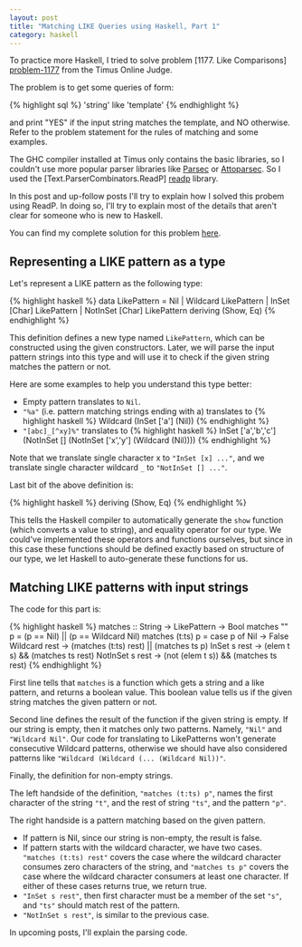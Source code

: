 ```yaml
---
layout: post
title: "Matching LIKE Queries using Haskell, Part 1"
category: haskell
---
```


To practice more Haskell, I tried to solve problem [1177. Like Comparisons]
[problem-1177] from the Timus Online Judge.

The problem is to get some queries of form:

{% highlight sql %}
'string' like 'template'
{% endhighlight %}

and print "YES" if the input string matches the template, and NO otherwise.
Refer to the problem statement for the rules of matching and some examples.

The GHC compiler installed at Timus only contains the basic libraries, so
I couldn't use more popular parser libraries like [Parsec][parsec] or
[Attoparsec][attoparsec]. So I used the [Text.ParserCombinators.ReadP]
[readp] library.

In this post and up-follow posts I'll try to explain how I solved this probem
using ReadP. In doing so, I'll try to explain most of the details that aren't
clear for someone who is new to Haskell.

You can find my complete solution for this problem [here][gist].

<!-- more -->

## Representing a LIKE pattern as a type

Let's represent a LIKE pattern as the following type:

{% highlight haskell %}
data LikePattern = Nil | Wildcard LikePattern | InSet [Char] LikePattern
                       | NotInSet [Char] LikePattern
    deriving (Show, Eq)
{% endhighlight %}

This definition defines a new type named ```LikePattern```, which can be
constructed using the given constructors. Later, we will parse the input
pattern strings into this type and will use it to check if the given string
matches the pattern or not.

Here are some examples to help you understand this type better:

* Empty pattern translates to ```Nil```.
* ```"%a"``` (i.e. pattern matching strings ending with a) translates to
  {% highlight haskell %}
   Wildcard (InSet ['a'] (Nil))
  {% endhighlight %}
* ```"[abc]_[^xy]%"``` translates to
  {% highlight haskell %}
   InSet ['a','b','c'] (NotInSet []
                    (NotInSet ['x','y']
                    (Wildcard 
                    (Nil))))
  {% endhighlight %}

Note that we translate single character x to ```"InSet [x] ..."```, and
we translate single character wildcard ```_``` to ```"NotInSet [] ..."```.

Last bit of the above definition is:

{% highlight haskell %}
    deriving (Show, Eq)
{% endhighlight %}

This tells the Haskell compiler to automatically generate the ```show```
function (which converts a value to string), and equality operator for
our type. We could've implemented these operators and functions ourselves,
but since in this case these functions should be defined exactly based on
structure of our type, we let Haskell to auto-generate these functions for
us.


## Matching LIKE patterns with input strings

The code for this part is:

{% highlight haskell %}
matches :: String -> LikePattern -> Bool
matches "" p = (p == Nil) || (p == Wildcard Nil)
matches (t:ts) p = case p of
                    Nil             -> False
                    Wildcard rest   -> (matches (t:ts) rest) || (matches ts p)
                    InSet s rest    -> (elem t s) && (matches ts rest)
                    NotInSet s rest -> (not (elem t s)) && (matches ts rest)
{% endhighlight %}

First line tells that ```matches``` is a function which gets a string and a like
pattern, and returns a boolean value. This boolean value tells us if the
given string matches the given pattern or not.

Second line defines the result of the function if the given string is empty. If
our string is empty, then it matches only two patterns. Namely, ```"Nil"``` and
```"Wildcard Nil"```. Our code for translating to LikePatterns won't generate
consecutive Wildcard patterns, otherwise we should have also considered patterns
like ```"Wildcard (Wildcard (... (Wildcard Nil))"```.

Finally, the definition for non-empty strings.

The left handside of the definition, ```"matches (t:ts) p"```, names the first
character of the string ```"t"```, and the rest of string ```"ts"```, and the
pattern ```"p"```.

The right handside is a pattern matching based on the given pattern.

* If pattern is Nil, since our string is non-empty, the result is false.
* If pattern starts with the wildcard character, we have two cases.
  ```"matches (t:ts) rest"``` covers the case where the wildcard character
  consumes zero characters of the string, and ```"matches ts p"``` covers
  the case where the wildcard character consumers at least one character.
  If either of these cases returns true, we return true.
* ```"InSet s rest"```, then first character must be a member of the set
  ```"s"```, and ```"ts"``` should match rest of the pattern.
* ```"NotInSet s rest"```, is similar to the previous case.

In upcoming posts, I'll explain the parsing code.

[problem-1177]: http://acm.timus.ru/problem.aspx?space=1&num=1177
[parsec]: https://hackage.haskell.org/package/parsec
[attoparsec]: https://hackage.haskell.org/package/attoparsec
[readp]: https://hackage.haskell.org/package/base-4.8.1.0/docs/Text-ParserCombinators-ReadP.html
[gist]: https://gist.github.com/pykello/536dcde060db18c892d5